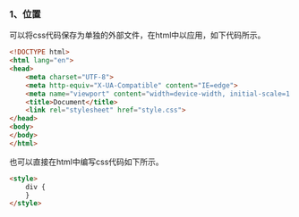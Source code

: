 ### 1、位置
可以将css代码保存为单独的外部文件，在html中以应用，如下代码所示。
```html {8}
<!DOCTYPE html>
<html lang="en">
<head>
    <meta charset="UTF-8">
    <meta http-equiv="X-UA-Compatible" content="IE=edge">
    <meta name="viewport" content="width=device-width, initial-scale=1.0">
    <title>Document</title>
    <link rel="stylesheet" href="style.css">
</head>
<body>
</body>
</html>
```
也可以直接在html中编写css代码如下所示。
```html
<style>
    div {
    }
</style>
```